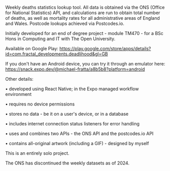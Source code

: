 Weekly deaths statistics lookup tool. All data is obtained via the ONS (Office for National Statistics) API, and calculations are run to obtain total number of deaths, as well as mortality rates for all administrative areas of England and Wales. Postcode lookups achieved via Postcodes.io.

Initially developed for an end of degree project - module TM470 - for a BSc Hons in Computing and IT with The Open University.

Available on Google Play: https://play.google.com/store/apps/details?id=com.fractal_developments.deadlihood&gl=GB

If you don't have an Android device, you can try it through an emulator here: https://snack.expo.dev/@michael-fratta/a8b5b8?platform=android

Other details:

• developed using React Native; in the Expo managed workflow environment

• requires no device permissions

• stores no data - be it on a user's device, or in a database

• includes internet connection status listeners for error handling

• uses and combines two APIs - the ONS API and the postcodes.io API

• contains all-original artwork (including a GIF) - designed by myself

This is an entirely solo project.

The ONS has discontinued the weekly datasets as of 2024.
